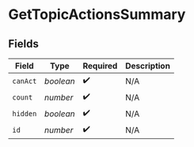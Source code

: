 # GetTopicActionsSummary


## Fields

| Field              | Type               | Required           | Description        |
| ------------------ | ------------------ | ------------------ | ------------------ |
| `canAct`           | *boolean*          | :heavy_check_mark: | N/A                |
| `count`            | *number*           | :heavy_check_mark: | N/A                |
| `hidden`           | *boolean*          | :heavy_check_mark: | N/A                |
| `id`               | *number*           | :heavy_check_mark: | N/A                |